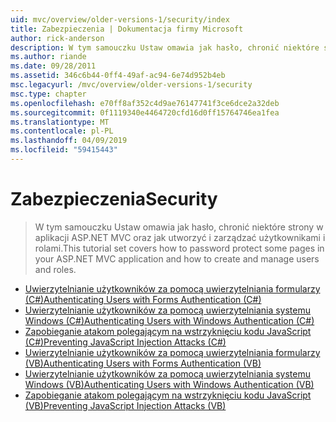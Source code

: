 ```yaml
---
uid: mvc/overview/older-versions-1/security/index
title: Zabezpieczenia | Dokumentacja firmy Microsoft
author: rick-anderson
description: W tym samouczku Ustaw omawia jak hasło, chronić niektóre strony w aplikacji ASP.NET MVC oraz jak utworzyć i zarządzać użytkownikami i rolami.
ms.author: riande
ms.date: 09/28/2011
ms.assetid: 346c6b44-0ff4-49af-ac94-6e74d952b4eb
msc.legacyurl: /mvc/overview/older-versions-1/security
msc.type: chapter
ms.openlocfilehash: e70ff8af352c4d9ae76147741f3ce6dce2a32deb
ms.sourcegitcommit: 0f1119340e4464720cfd16d0ff15764746ea1fea
ms.translationtype: MT
ms.contentlocale: pl-PL
ms.lasthandoff: 04/09/2019
ms.locfileid: "59415443"
---
```

# <a name="security"></a><span data-ttu-id="f74cd-103">Zabezpieczenia</span><span class="sxs-lookup"><span data-stu-id="f74cd-103">Security</span></span>

> <span data-ttu-id="f74cd-104">W tym samouczku Ustaw omawia jak hasło, chronić niektóre strony w aplikacji ASP.NET MVC oraz jak utworzyć i zarządzać użytkownikami i rolami.</span><span class="sxs-lookup"><span data-stu-id="f74cd-104">This tutorial set covers how to password protect some pages in your ASP.NET MVC application and how to create and manage users and roles.</span></span>


- [<span data-ttu-id="f74cd-105">Uwierzytelnianie użytkowników za pomocą uwierzytelniania formularzy (C#)</span><span class="sxs-lookup"><span data-stu-id="f74cd-105">Authenticating Users with Forms Authentication (C#)</span></span>](authenticating-users-with-forms-authentication-cs.md)
- [<span data-ttu-id="f74cd-106">Uwierzytelnianie użytkowników za pomocą uwierzytelniania systemu Windows (C#)</span><span class="sxs-lookup"><span data-stu-id="f74cd-106">Authenticating Users with Windows Authentication (C#)</span></span>](authenticating-users-with-windows-authentication-cs.md)
- [<span data-ttu-id="f74cd-107">Zapobieganie atakom polegającym na wstrzyknięciu kodu JavaScript (C#)</span><span class="sxs-lookup"><span data-stu-id="f74cd-107">Preventing JavaScript Injection Attacks (C#)</span></span>](preventing-javascript-injection-attacks-cs.md)
- [<span data-ttu-id="f74cd-108">Uwierzytelnianie użytkowników za pomocą uwierzytelniania formularzy (VB)</span><span class="sxs-lookup"><span data-stu-id="f74cd-108">Authenticating Users with Forms Authentication (VB)</span></span>](authenticating-users-with-forms-authentication-vb.md)
- [<span data-ttu-id="f74cd-109">Uwierzytelnianie użytkowników za pomocą uwierzytelniania systemu Windows (VB)</span><span class="sxs-lookup"><span data-stu-id="f74cd-109">Authenticating Users with Windows Authentication (VB)</span></span>](authenticating-users-with-windows-authentication-vb.md)
- [<span data-ttu-id="f74cd-110">Zapobieganie atakom polegającym na wstrzyknięciu kodu JavaScript (VB)</span><span class="sxs-lookup"><span data-stu-id="f74cd-110">Preventing JavaScript Injection Attacks (VB)</span></span>](preventing-javascript-injection-attacks-vb.md)
